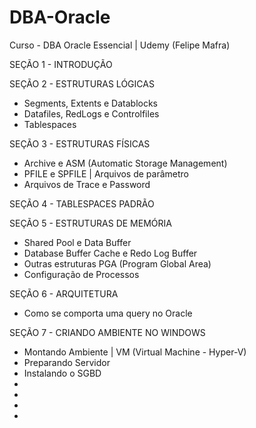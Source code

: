 # DBA-Oracle
Curso - DBA Oracle Essencial | Udemy (Felipe Mafra)

SEÇÃO 1 - INTRODUÇÃO

SEÇÃO 2 - ESTRUTURAS LÓGICAS

* Segments, Extents e Datablocks
* Datafiles, RedLogs e Controlfiles
* Tablespaces

SEÇÃO 3 - ESTRUTURAS FÍSICAS

* Archive e ASM (Automatic Storage Management)
* PFILE e SPFILE | Arquivos de parâmetro
* Arquivos de Trace e Password

SEÇÃO 4 - TABLESPACES PADRÃO

SEÇÃO 5 - ESTRUTURAS DE MEMÓRIA

* Shared Pool e Data Buffer
* Database Buffer Cache e Redo Log Buffer
* Outras estruturas PGA (Program Global Area)
* Configuração de Processos

SEÇÃO 6 - ARQUITETURA

* Como se comporta uma query no Oracle

SEÇÃO 7 - CRIANDO AMBIENTE NO WINDOWS

* Montando Ambiente | VM (Virtual Machine - Hyper-V)
* Preparando Servidor
* Instalando o SGBD
* 
* 
* 
* 








